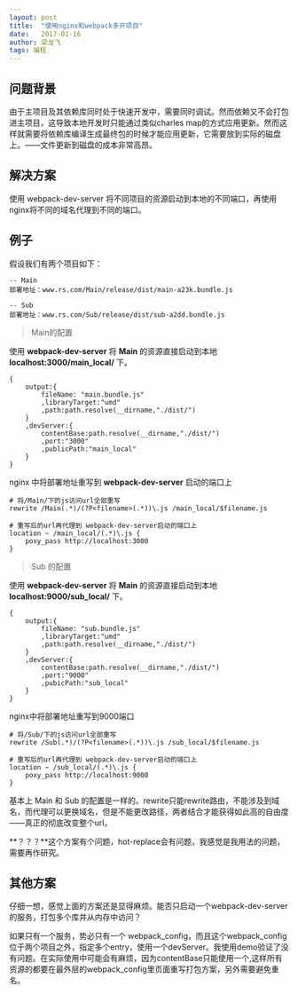 ```yaml
---
layout: post
title:  "使用nginx和webpack多开项目"
date:   2017-01-16
author: 梁龙飞
tags: 编程
---
```


## 问题背景

由于主项目及其依赖库同时处于快速开发中，需要同时调试。然而依赖又不会打包进主项目，这导致本地开发时只能通过类似charles map的方式应用更新。然而这样就需要将依赖库编译生成最终包的时候才能应用更新，它需要放到实际的磁盘上。——文件更新到磁盘的成本非常高昂。


## 解决方案

使用 webpack-dev-server 将不同项目的资源启动到本地的不同端口，再使用nginx将不同的域名代理到不同的端口。

## 例子

假设我们有两个项目如下：

```
-- Main
部署地址：www.rs.com/Main/release/dist/main-a23k.bundle.js

-- Sub
部署地址：www.rs.com/Sub/release/dist/sub-a2dd.bundle.js
```

> Main的配置

使用 **webpack-dev-server** 将 **Main** 的资源直接启动到本地 **localhost:3000/main_local/** 下。

```
{
	output:{
		fileName: "main.bundle.js"
		,libraryTarget:"umd"
		,path:path.resolve(__dirname,"./dist/")
	}
	,devServer:{
		contentBase:path.resolve(__dirname,"./dist/")
		,port:"3000"
		,publicPath:"main_local"
	}
}

```

nginx 中将部署地址重写到 **webpack-dev-server** 启动的端口上

```
# 将/Main/下的js访问url全部重写
rewrite /Main(.*)/(?P<filename>(.*))\.js /main_local/$filename.js

# 重写后的url再代理到 webpack-dev-server启动的端口上
location ~ /main_local/(.*)\.js {
	poxy_pass http://localhost:3000
}

```


> Sub 的配置

使用 **webpack-dev-server** 将 **Main** 的资源直接启动到本地 **localhost:9000/sub_local/** 下。

```
{
	output:{
		fileName: "sub.bundle.js"
		,libraryTarget:"umd"
		,path:path.resolve(__dirname,"./dist/")
	}
	,devServer:{
		contentBase:path.resolve(__dirname,"./dist/")
		,port:"9000"
		,pubicPath:"sub_local"
	}
}

```

nginx中将部署地址重写到9000端口

```
# 将/Sub/下的js访问url全部重写
rewrite /Sub(.*)/(?P<filename>(.*))\.js /sub_local/$filename.js

# 重写后的url再代理到 webpack-dev-server启动的端口上
location ~ /sub_local/(.*)\.js {
	poxy_pass http://localhost:9000
}
```

基本上 Main 和 Sub 的配置是一样的。rewrite只能rewrite路由，不能涉及到域名，而代理可以更换域名，但是不能更改路径，两者结合才能获得如此高的自由度——真正的彻底改变整个url。

**？？？**这个方案有个问题，hot-replace会有问题，我感觉是我用法的问题，需要再作研究。

## 其他方案

仔细一想，感觉上面的方案还是显得麻烦。能否只启动一个webpack-dev-server的服务，打包多个库并从内存中访问？

如果只有一个服务，势必只有一个 webpack_config，而且这个webpack_config位于两个项目之外，指定多个entry，使用一个devServer。我使用demo验证了没有问题。在实际使用中可能会有麻烦，因为contentBase只能使用一个,这样所有资源的都要在最外层的webpack_config里页面重写打包方案，另外需要避免重名。















